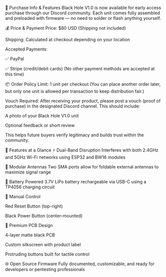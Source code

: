 🛒 Purchase Info & Features
Black Hole V1.0 is now available for early access purchase through our Discord community. Each unit comes fully assembled and preloaded with firmware — no need to solder or flash anything yourself.

💰 Price & Payment
Price: $80 USD (Shipping not included)

Shipping: Calculated at checkout depending on your location

Accepted Payments:

✅ PayPal

✅ Stripe (credit/debit cards)
(No other payment methods are accepted at this time)

📦 Order Policy
Limit: 1 unit per checkout
(You can place another order later, but only one unit is allowed per transaction to keep distribution fair.)

Vouch Required:
After receiving your product, please post a vouch (proof of purchase) in the designated Discord channel. This should include:

A photo of your Black Hole V1.0 unit

Optional feedback or short review

This helps future buyers verify legitimacy and builds trust within the community.

🧠 Features at a Glance
⚡ Dual-Band Disruption
Interferes with both 2.4GHz and 5GHz Wi-Fi networks using ESP32 and BW16 modules

📡 Modular Antennas
Two SMA ports allow for foldable external antennas to maximize signal range

🔋 Battery Powered
3.7V LiPo battery rechargeable via USB-C using a TP4056 charging circuit

🧲 Manual Control

Red Reset Button (top-right)

Black Power Button (center-mounted)

🖤 Premium PCB Design

4-layer matte black PCB

Custom silkscreen with product label

Protruding buttons built for tactile control

🌐 Open Source Firmware
Fully documented, customizable, and ready for developers or pentesting professionals

